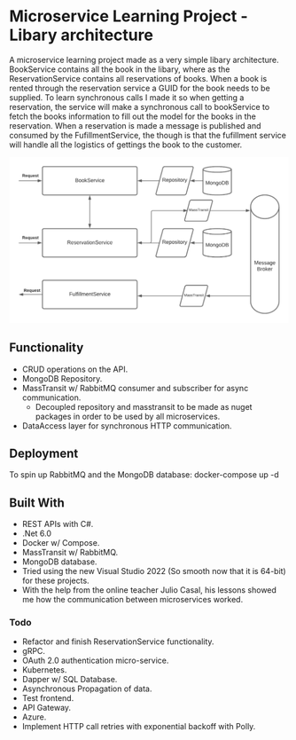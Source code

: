 # Microservice Learning Project - Libary architecture

A microservice learning project made as a very simple libary architecture. 
BookService contains all the book in the libary, where as the ReservationService contains all reservations of books. When a book is rented through the reservation service a GUID for the book needs to be supplied.
To learn synchronous calls I made it so when getting a reservation, the service will make a synchronous call to bookService to fetch the books information to fill out the model for the books in the reservation.
When a reservation is made a message is published and consumed by the FufillmentService, the though is that the fufillment service will handle all the logistics of gettings the book to the customer.

![alt text](https://github.com/martinloenne/micro-service-learning-project/blob/master/diagram.png)
 
## Functionality
- CRUD operations on the API.
- MongoDB Repository.
- MassTransit w/ RabbitMQ consumer and subscriber for async communication.
  - Decoupled repository and masstransit to be made as nuget packages in order to be used by all microservices.
- DataAccess layer for synchronous HTTP communication.

## Deployment

To spin up RabbitMQ and the MongoDB database: docker-compose up -d

## Built With

- REST APIs with C#.
- .Net 6.0
- Docker w/ Compose.
- MassTransit w/ RabbitMQ.
- MongoDB database.
- Tried using the new Visual Studio 2022 (So smooth now that it is 64-bit) for these projects.
- With the help from the online teacher Julio Casal, his lessons showed me how the communication between microservices worked.

### Todo
- Refactor and finish ReservationService functionality.
- gRPC.
- OAuth 2.0 authentication micro-service.
- Kubernetes.
- Dapper w/ SQL Database.
- Asynchronous Propagation of data.
- Test frontend.
- API Gateway.
- Azure.
- Implement HTTP call retries with exponential backoff with Polly.

